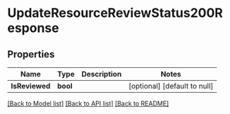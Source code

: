 # UpdateResourceReviewStatus200Response

## Properties
Name | Type | Description | Notes
------------ | ------------- | ------------- | -------------
**IsReviewed** | **bool** |  | [optional] [default to null]

[[Back to Model list]](../README.md#documentation-for-models) [[Back to API list]](../README.md#documentation-for-api-endpoints) [[Back to README]](../README.md)

